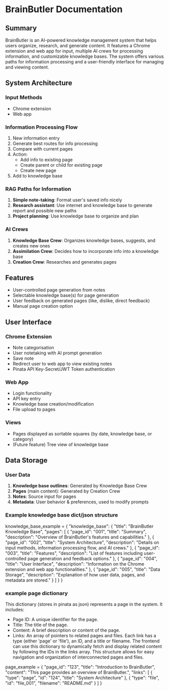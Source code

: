 # BrainButler Documentation

## Summary

BrainButler is an AI-powered knowledge management system that helps users organize, research, and generate content. It features a Chrome extension and web app for input, multiple AI crews for processing information, and customizable knowledge bases. The system offers various paths for information processing and a user-friendly interface for managing and viewing content.

## System Architecture

### Input Methods

- Chrome extension
- Web app

### Information Processing Flow

1. New information entry
2. Generate best routes for info processing
3. Compare with current pages
4. Action:
   - Add info to existing page
   - Create parent or child for existing page
   - Create new page
5. Add to knowledge base

### RAG Paths for Information

1. **Simple note-taking**: Format user's saved info nicely
2. **Research assistant**: Use internet and knowledge base to generate report and possible new paths
3. **Project planning**: Use knowledge base to organize and plan

### AI Crews

1. **Knowledge Base Crew**: Organizes knowledge bases, suggests, and creates new ones
2. **Assimilation Crew**: Decides how to incorporate info into a knowledge base
3. **Creation Crew**: Researches and generates pages

## Features

- User-controlled page generation from notes
- Selectable knowledge base(s) for page generation
- User feedback on generated pages (like, dislike, direct feedback)
- Manual page creation option

## User Interface

### Chrome Extension

- Note categorisation
- User notetaking with AI prompt generation
- Save note
- Redirect user to web app to view existing notes
- Pinata API Key-Secret/JWT Token authentication

### Web App

- Login functionality
- API key entry
- Knowledge base creation/modification
- File upload to pages

### Views

- Pages displayed as sortable squares (by date, knowledge base, or category)
- (Future feature) Tree view of knowledge base

## Data Storage

### User Data

1. **Knowledge base outlines**: Generated by Knowledge Base Crew
2. **Pages** (main content): Generated by Creation Crew
3. **Notes**: Source input for pages
4. **Metadata**: User behavior & preferences, used to modify prompts

### Example knowledge base dict/json structure
knowledge_base_example = {
    "knowledge_base": {
        "title": "BrainButler Knowledge Base",
        "pages": [
            {
                "page_id": "001",
                "title": "Summary",
                "description": "Overview of BrainButler's features and capabilities."
            },
            {
                "page_id": "002",
                "title": "System Architecture",
                "description": "Details on input methods, information processing flow, and AI crews."
            },
            {
                "page_id": "003",
                "title": "Features",
                "description": "List of features including user-controlled page generation and feedback options."
            },
            {
                "page_id": "004",
                "title": "User Interface",
                "description": "Information on the Chrome extension and web app functionalities."
            },
            {
                "page_id": "005",
                "title": "Data Storage",
                "description": "Explanation of how user data, pages, and metadata are stored."
            }
        ]
    }
}

### example page dictionary 
 This dictionary (stores in pinata as json) represents a page in the system. It includes:
 - Page ID: A unique identifier for the page.
 - Title: The title of the page.
 - Content: A brief description or content of the page.
 - Links: An array of pointers to related pages and files. Each link has a type (either 'page' or 'file'), an ID, and a title or filename.
 The frontend can use this dictionary to dynamically fetch and display related content by following the IDs in the links array. This structure allows for easy navigation and organization of interconnected pages and files.

page_example = {
    "page_id": "123",
    "title": "Introduction to BrainButler",
    "content": "This page provides an overview of BrainButler.",
    "links": [
        {
            "type": "page",
            "id": "124",
            "title": "System Architecture"
        },
        {
            "type": "file",
            "id": "file_001",
            "filename": "README.md"
        }
    ]
}
